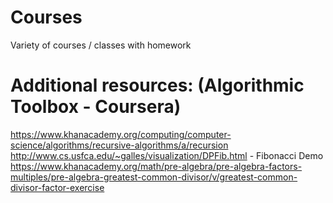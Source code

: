 # Courses
Variety of courses / classes with homework

# Additional resources: (Algorithmic Toolbox - Coursera) 

https://www.khanacademy.org/computing/computer-science/algorithms/recursive-algorithms/a/recursion
http://www.cs.usfca.edu/~galles/visualization/DPFib.html - Fibonacci Demo
https://www.khanacademy.org/math/pre-algebra/pre-algebra-factors-multiples/pre-algebra-greatest-common-divisor/v/greatest-common-divisor-factor-exercise



